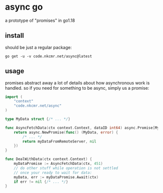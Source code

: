 # async go

a prototype of "promises" in go1.18

## install

should be just a regular package:

```
go get -u -v code.nkcmr.net/async@latest
```

## usage

promises abstract away a lot of details about how asynchronous work is handled.
so if you need for something to be async, simply us a promise:

```go
import (
    "context"
    "code.nkcmr.net/async"
)

type MyData struct {/* ... */}

func AsyncFetchData(ctx context.Context, dataID int64) async.Promise[MyData] {
    return async.NewPromise(func() (MyData, error) {
        /* ... */
        return myDataFromRemoteServer, nil
    })
}

func DealWithData(ctx context.Context) {
    myDataPromise := AsyncFetchData(ctx, 451)
    // do other stuff while operation is not settled
    // once your ready to wait for data:
    myData, err := myDataPromise.Await(ctx)
    if err != nil {/* ... */}
}
```
